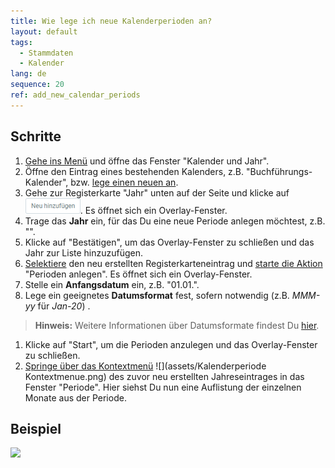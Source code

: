 ```yaml
---
title: Wie lege ich neue Kalenderperioden an?
layout: default
tags:
  - Stammdaten
  - Kalender
lang: de
sequence: 20
ref: add_new_calendar_periods
---
```


## Schritte
1. [Gehe ins Menü](Menu) und öffne das Fenster "Kalender und Jahr".
1. Öffne den Eintrag eines bestehenden Kalenders, z.B. "Buchführungs-Kalender", bzw. [lege einen neuen an](Neuen_Kalender_anlegen).
1. Gehe zur Registerkarte "Jahr" unten auf der Seite und klicke auf !["Neu hinzufügen"](assets/Neu_hinzufuegen_Button.png). Es öffnet sich ein Overlay-Fenster.
1. Trage das **Jahr** ein, für das Du eine neue Periode anlegen möchtest, z.B. "<script>document.write(new Date().getFullYear() + 1)</script>".
1. Klicke auf "Bestätigen", um das Overlay-Fenster zu schließen und das Jahr zur Liste hinzuzufügen.
1. [Selektiere](AuswahlBelege) den neu erstellten Registerkarteneintrag und [starte die Aktion](AktionStarten) "Perioden anlegen". Es öffnet sich ein Overlay-Fenster.
1. Stelle ein **Anfangsdatum** ein, z.B. "01.01.<script>document.write(new Date().getFullYear() + 1)</script>".
1. Lege ein geeignetes **Datumsformat** fest, sofern notwendig (z.B. *MMM-yy* für *Jan-20*) <script>var str=new Date().getFullYear() + 1;str= str.match(/\d{2}$/)</script>.
 >**Hinweis:** Weitere Informationen über Datumsformate findest Du <a href="https://docs.oracle.com/javase/7/docs/api/java/text/SimpleDateFormat.html" title="Formatbeispiele für Daten | Oracle.com" target="blank">hier</a>.

1. Klicke auf "Start", um die Perioden anzulegen und das Overlay-Fenster zu schließen.
1. [Springe über das Kontextmenü](Springezu_Kontextmenue) ![](assets/Kalenderperiode Kontextmenue.png) des zuvor neu erstellten Jahreseintrages in das Fenster "Periode". Hier siehst Du nun eine Auflistung der einzelnen Monate aus der Periode.

## Beispiel
![](assets/Kalenderperioden_hinzufuegen.gif)
